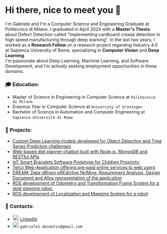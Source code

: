 # Hi there, nice to meet you 👋
I'm Gabriele and I'm a Computer Science and Engineering Graduate at Politecnico di Milano. I graduated in April 2024 with a **Master's Thesis** about Defect Detection called "Implementing cardboard crease detection in high speed manufacturing through deep learning". In the last two years, I worked as a **Research Fellow** on a research project regarding Industry 4.0 at Sapienza University of Rome, specializing in **Computer Vision** and **Deep Learning**.   
I'm passionate about Deep Learning, Machine Learning, and Software Development, and I'm actively seeking employment opportunities in these domains.

### 🎓 Education:  
- Master of Science in Engineering in Computer Science at ```Politecnico di Milano```
- Erasmus Year in Computer Science at ```University of Groningen```
- Bachelor of Science in Automation and Computer Engineering at ```Sapienza Università di Roma```

### 📌 Projects:  
- [Custom Deep Learning models developed for Object Detection and Time Series Prediction challenges](https://github.com/titaniumwhite/AN2DL-challenges)
- [Web-based diet planner chatbot built with Node.js, MongoDB and RESTful APIs](https://github.com/titaniumwhite/CN-meatballs)
- [IoT Smart Bracelets Software Prototype for Children Proximity](https://github.com/titaniumwhite/IoT-project)
- [Telco Web-Application offering pre-paid online services to web users](https://github.com/titaniumwhite/DB2-project)
- [DREAM: Data-dRiven pREdictive fArMing. Requirement Analysis, Design Document and Alloy representation of the application](https://github.com/titaniumwhite/SE2-project)
- [ROS development of Odometry and Transformation Frame System for a skid-steering robot.](https://github.com/titaniumwhite/ROS-odometry-project)
- [ROS development of Localization and Mapping System for a robot](https://github.com/titaniumwhite/ROS-localization-project)

### 📢 Contacts:  
- <img src="https://upload.wikimedia.org/wikipedia/commons/8/81/LinkedIn_icon.svg" alt="linkedin" width="20" height="20">
  <a href="https://www.linkedin.com/in/gabrieledesantis/" rel="nofollow noreferrer">LinkedIn</a> &nbsp; 
- <img src="https://upload.wikimedia.org/wikipedia/commons/7/7e/Gmail_icon_%282020%29.svg" alt="gmail" width="20" height="20"> ```gabriele1.desantis@gmail.com```






